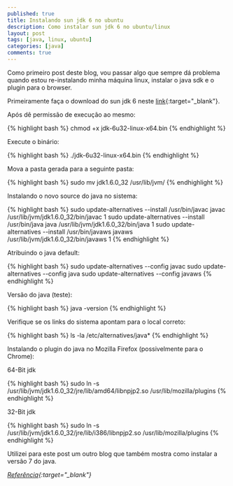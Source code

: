 ```yaml
---
published: true
title: Instalando sun jdk 6 no ubuntu
description: Como instalar sun jdk 6 no ubuntu/linux
layout: post
tags: [java, linux, ubuntu]
categories: [java]
comments: true
---
```

Como primeiro post deste blog, vou passar algo que sempre dá problema quando estou re-instalando minha máquina linux, instalar o java sdk e o plugin para o browser.

Primeiramente faça o download do sun jdk 6 neste [link](http://www.oracle.com/technetwork/java/javase/downloads/jdk-6u32-downloads-1594644.html){:target="_blank"}.

Após dê permissão de execução ao mesmo:

{% highlight bash %}
chmod +x jdk-6u32-linux-x64.bin
{% endhighlight %}

Execute o binário:

{% highlight bash %}
./jdk-6u32-linux-x64.bin
{% endhighlight %}

Mova a pasta gerada para a seguinte pasta:

{% highlight bash %}
sudo mv jdk1.6.0_32 /usr/lib/jvm/
{% endhighlight %}

Instalando o novo source do java no sistema:

{% highlight bash %}
sudo update-alternatives --install /usr/bin/javac javac /usr/lib/jvm/jdk1.6.0_32/bin/javac 1
sudo update-alternatives --install /usr/bin/java java /usr/lib/jvm/jdk1.6.0_32/bin/java 1
sudo update-alternatives --install /usr/bin/javaws javaws /usr/lib/jvm/jdk1.6.0_32/bin/javaws 1
{% endhighlight %}

Atribuindo o java default:

{% highlight bash %}
sudo update-alternatives --config javac
sudo update-alternatives --config java
sudo update-alternatives --config javaws
{% endhighlight %}

Versão do java (teste):

{% highlight bash %}
java -version
{% endhighlight %}

Verifique se os links do sistema apontam para o local correto:

{% highlight bash %}
ls -la /etc/alternatives/java*
{% endhighlight %}

Instalando o plugin do java no Mozilla Firefox (possivelmente para o Chrome):

64-Bit jdk

{% highlight bash %}
sudo ln -s /usr/lib/jvm/jdk1.6.0_32/jre/lib/amd64/libnpjp2.so /usr/lib/mozilla/plugins
{% endhighlight %}

32-Bit jdk

{% highlight bash %}
sudo ln -s /usr/lib/jvm/jdk1.6.0_32/jre/lib/i386/libnpjp2.so /usr/lib/mozilla/plugins
{% endhighlight %}

Utilizei para este post um outro blog que também mostra como instalar a versão 7 do java.

*[Referência](http://www.devsniper.com/ubuntu-12-04-install-sun-jdk-6-7/){:target="_blank"}*




<script src="https://gist.github.com/rafaelcneves/6bede064371929c59360.js"></script>
